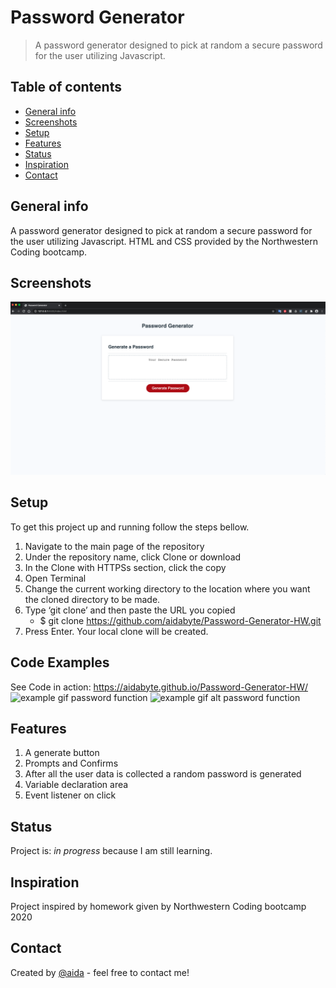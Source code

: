 # Password Generator 
> A password generator designed to pick at random a secure password for the user utilizing Javascript.

## Table of contents
* [General info](#general-info)
* [Screenshots](#screenshots)
* [Setup](#setup)
* [Features](#features)
* [Status](#status)
* [Inspiration](#inspiration)
* [Contact](#contact)

## General info
A password generator designed to pick at random a secure password for the user utilizing Javascript. HTML and CSS provided by the Northwestern Coding bootcamp. 

## Screenshots
![Example screenshot](screenshots/psswdgenscht.png)

## Setup

To get this project up and running follow the steps bellow.

1. Navigate to the main page of the repository
2. Under the repository name, click Clone or download
3. In the Clone with HTTPSs section, click the copy
4. Open Terminal
5. Change the current working directory to the location where you want the cloned directory to be made.
6. Type ‘git clone’ and then paste the URL you copied
	- $ git clone https://github.com/aidabyte/Password-Generator-HW.git
7. Press Enter. Your local clone will be created.

## Code Examples
See Code in action: https://aidabyte.github.io/Password-Generator-HW/
![example gif password function](screenshots/prompsworkingcode.gif)
![example gif alt password function](screenshots/altpromps.gif)

## Features
1. A generate button
2. Prompts and Confirms
3. After all the user data is collected a random password is generated
4. Variable declaration area
5. Event listener on click

## Status
Project is: _in progress_ because I am still learning.

## Inspiration
Project inspired by homework given by Northwestern Coding bootcamp 2020

## Contact
Created by [@aida](https://https://github.com/aidabyte) - feel free to contact me!
